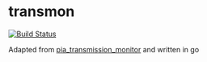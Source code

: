 # transmon

[![Build Status](https://travis-ci.org/albertrdixon/transmon.svg?branch=master)](https://travis-ci.org/albertrdixon/transmon)

Adapted from [pia_transmission_monitor](https://github.com/firecat53/pia_transmission_monitor) and written in go